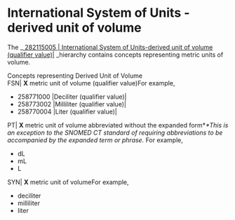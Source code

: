 # International System of Units - derived unit of volume

The _[ 282115005 | International System of Units-derived unit of volume (qualifier value)|](http://snomed.info/id/282115005 "282115005 | International System of Units-derived unit of volume \(qualifier value\) |") _hierarchy contains concepts representing metric units of volume.

Concepts representing Derived Unit of Volume  
FSN| **X** metric unit of volume (qualifier value)For example,

  * 258771000 |Deciliter (qualifier value)|
  * 258773002 |Milliliter (qualifier value)|
  * 258770004 |Liter (qualifier value)|

  
PT| **X** metric unit of volume abbreviated without the expanded form*_*This is an exception to the SNOMED CT standard of requiring abbreviations to be accompanied by the expanded term or phrase._ For example,

  * dL
  * mL
  * L

  
SYN| **X** metric unit of volumeFor example,

  * deciliter
  * milliliter
  * liter

